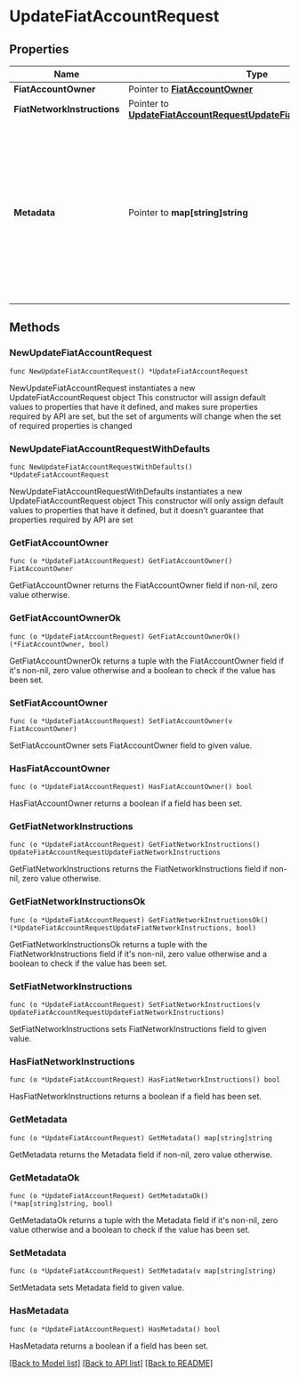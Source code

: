 # UpdateFiatAccountRequest

## Properties

Name | Type | Description | Notes
------------ | ------------- | ------------- | -------------
**FiatAccountOwner** | Pointer to [**FiatAccountOwner**](FiatAccountOwner.md) |  | [optional] 
**FiatNetworkInstructions** | Pointer to [**UpdateFiatAccountRequestUpdateFiatNetworkInstructions**](UpdateFiatAccountRequestUpdateFiatNetworkInstructions.md) |  | [optional] 
**Metadata** | Pointer to **map[string]string** | Optional client-specified metadata. Up to 6 key/value pairs may be provided. Each key and value must be less than or equal to 100 characters. | [optional] 

## Methods

### NewUpdateFiatAccountRequest

`func NewUpdateFiatAccountRequest() *UpdateFiatAccountRequest`

NewUpdateFiatAccountRequest instantiates a new UpdateFiatAccountRequest object
This constructor will assign default values to properties that have it defined,
and makes sure properties required by API are set, but the set of arguments
will change when the set of required properties is changed

### NewUpdateFiatAccountRequestWithDefaults

`func NewUpdateFiatAccountRequestWithDefaults() *UpdateFiatAccountRequest`

NewUpdateFiatAccountRequestWithDefaults instantiates a new UpdateFiatAccountRequest object
This constructor will only assign default values to properties that have it defined,
but it doesn't guarantee that properties required by API are set

### GetFiatAccountOwner

`func (o *UpdateFiatAccountRequest) GetFiatAccountOwner() FiatAccountOwner`

GetFiatAccountOwner returns the FiatAccountOwner field if non-nil, zero value otherwise.

### GetFiatAccountOwnerOk

`func (o *UpdateFiatAccountRequest) GetFiatAccountOwnerOk() (*FiatAccountOwner, bool)`

GetFiatAccountOwnerOk returns a tuple with the FiatAccountOwner field if it's non-nil, zero value otherwise
and a boolean to check if the value has been set.

### SetFiatAccountOwner

`func (o *UpdateFiatAccountRequest) SetFiatAccountOwner(v FiatAccountOwner)`

SetFiatAccountOwner sets FiatAccountOwner field to given value.

### HasFiatAccountOwner

`func (o *UpdateFiatAccountRequest) HasFiatAccountOwner() bool`

HasFiatAccountOwner returns a boolean if a field has been set.

### GetFiatNetworkInstructions

`func (o *UpdateFiatAccountRequest) GetFiatNetworkInstructions() UpdateFiatAccountRequestUpdateFiatNetworkInstructions`

GetFiatNetworkInstructions returns the FiatNetworkInstructions field if non-nil, zero value otherwise.

### GetFiatNetworkInstructionsOk

`func (o *UpdateFiatAccountRequest) GetFiatNetworkInstructionsOk() (*UpdateFiatAccountRequestUpdateFiatNetworkInstructions, bool)`

GetFiatNetworkInstructionsOk returns a tuple with the FiatNetworkInstructions field if it's non-nil, zero value otherwise
and a boolean to check if the value has been set.

### SetFiatNetworkInstructions

`func (o *UpdateFiatAccountRequest) SetFiatNetworkInstructions(v UpdateFiatAccountRequestUpdateFiatNetworkInstructions)`

SetFiatNetworkInstructions sets FiatNetworkInstructions field to given value.

### HasFiatNetworkInstructions

`func (o *UpdateFiatAccountRequest) HasFiatNetworkInstructions() bool`

HasFiatNetworkInstructions returns a boolean if a field has been set.

### GetMetadata

`func (o *UpdateFiatAccountRequest) GetMetadata() map[string]string`

GetMetadata returns the Metadata field if non-nil, zero value otherwise.

### GetMetadataOk

`func (o *UpdateFiatAccountRequest) GetMetadataOk() (*map[string]string, bool)`

GetMetadataOk returns a tuple with the Metadata field if it's non-nil, zero value otherwise
and a boolean to check if the value has been set.

### SetMetadata

`func (o *UpdateFiatAccountRequest) SetMetadata(v map[string]string)`

SetMetadata sets Metadata field to given value.

### HasMetadata

`func (o *UpdateFiatAccountRequest) HasMetadata() bool`

HasMetadata returns a boolean if a field has been set.


[[Back to Model list]](../README.md#documentation-for-models) [[Back to API list]](../README.md#documentation-for-api-endpoints) [[Back to README]](../README.md)


